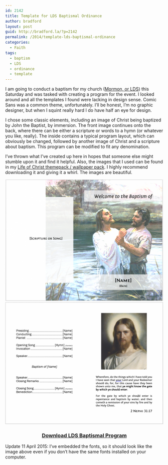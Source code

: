 ```yaml
---
id: 2142
title: Template for LDS Baptismal Ordinance
author: bradford
layout: post
guid: http://bradford.la/?p=2142
permalink: /2014/template-lds-baptismal-ordinance
categories:
  - Faith
tags:
  - baptism
  - LDS
  - ordinance
  - template
---
```

I am going to conduct a baptism for my church (<a href="http://www.mormon.org" target="_blank">Mormon, or LDS</a>) this Saturday and was tasked with creating a program for the event. I looked around and all the templates I found were lacking in design sense. Comic Sans was a common theme, unfortunately. I&#8217;ll be honest, I&#8217;m no graphic designer, but when I squint really hard I do have half an eye for design.<!--more-->

I chose some classic elements, including an image of Christ being baptized by John the Baptist, by immersion. The front image continues onto the back, where there can be either a scripture or words to a hymn (or whatever you like, really). The inside contains a typical program layout, which can obviously be changed, followed by another image of Christ and a scripture about baptism. This program can be modified to fit any denomination.

I&#8217;ve thrown what I&#8217;ve created up here in hopes that someone else might stumble upon it and find it helpful. Also, the images that I used can be found in my <a title="Life of Jesus Christ: Wallpapers and Themepack" href="http://bradford.la/2009/04/19/theme-pack-life-of-jesus-christ/" target="_blank">Life of Christ themepack / wallpaper pack</a>. I highly recommend downloading it and giving it a whirl. The images are beautiful.

![Baptismal Program 1](/assets/images/posts/archive/2014/08/Baptismal-Program-1-1024x788.png)
![Baptismal Program 1](/assets/images/posts/archive/2014/08/Baptismal-Program-2-1024x792.png)

<h3 style="text-align: center;">
  <a href="https://bradford.la/wp-content/uploads/2014/08/LDS-Baptismal-Program.docx">Download LDS Baptismal Program</a>
</h3>

Update 11 April 2015: I&#8217;ve embedded the fonts, so it should look like the image above even if you don&#8217;t have the same fonts installed on your computer.
